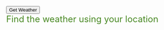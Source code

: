 
<html>
<head>
 <script src="script.js"> </script>
<link href="style.css" rel="stylesheet" type="text/css">
</head>
<body>
 <div class="im">
 <button class="button"  onclick="getWeather()">Get Weather </button>
  </div>
 <div class="d2">
 <font size="5" color="#498924" >    Find the weather using your location</font>
 </div>
 <div id="result"></div>
 <div id="result1"> </div>
 <div id="result2"> </div>
 <div id="result3"></div>
 <div id="result4"></div>
</body>
</html>
